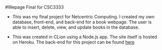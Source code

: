 #Wepage Final for CSC3333
- This was my final project for Netcentric Computing. I created my own database, front-end, and back-end for a book webpage. The user is able to insert, delete, view, and update books in the database. 

- This was created in CLion using a Node.js app. The site itself is hosted on Heroku. The back-end for this project can be found [here](https://github.com/erbbri/back-end-final)
